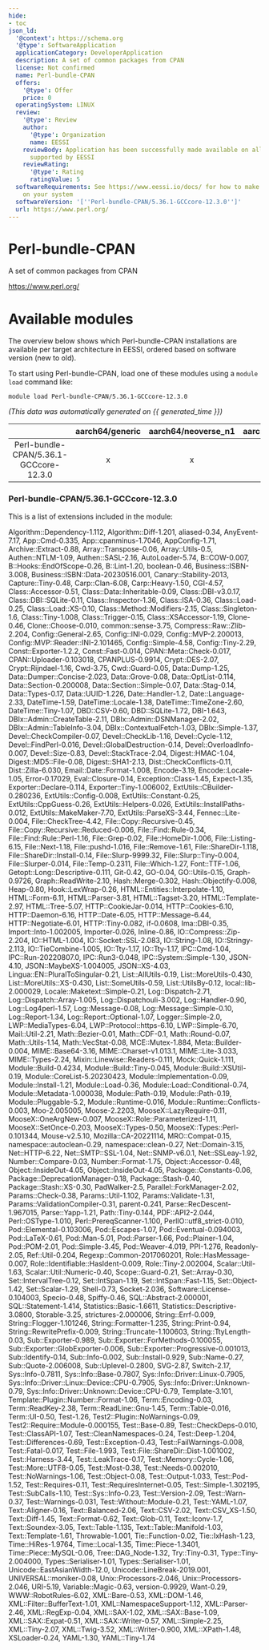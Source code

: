 ```yaml
---
hide:
- toc
json_ld:
  '@context': https://schema.org
  '@type': SoftwareApplication
  applicationCategory: DeveloperApplication
  description: A set of common packages from CPAN
  license: Not confirmed
  name: Perl-bundle-CPAN
  offers:
    '@type': Offer
    price: 0
  operatingSystem: LINUX
  review:
    '@type': Review
    author:
      '@type': Organization
      name: EESSI
    reviewBody: Application has been successfully made available on all architectures
      supported by EESSI
    reviewRating:
      '@type': Rating
      ratingValue: 5
  softwareRequirements: See https://www.eessi.io/docs/ for how to make EESSI available
    on your system
  softwareVersion: '[''Perl-bundle-CPAN/5.36.1-GCCcore-12.3.0'']'
  url: https://www.perl.org/
---
```


Perl-bundle-CPAN
================


A set of common packages from CPAN

https://www.perl.org/
# Available modules


The overview below shows which Perl-bundle-CPAN installations are available per target architecture in EESSI, ordered based on software version (new to old).

To start using Perl-bundle-CPAN, load one of these modules using a `module load` command like:

```shell
module load Perl-bundle-CPAN/5.36.1-GCCcore-12.3.0
```

*(This data was automatically generated on {{ generated_time }})*  

| |aarch64/generic|aarch64/neoverse_n1|aarch64/neoverse_v1|aarch64/nvidia/grace|x86_64/generic|x86_64/amd/zen2|x86_64/amd/zen3|x86_64/amd/zen4|x86_64/intel/haswell|x86_64/intel/sapphirerapids|x86_64/intel/skylake_avx512|
| :---: | :---: | :---: | :---: | :---: | :---: | :---: | :---: | :---: | :---: | :---: | :---: |
|Perl-bundle-CPAN/5.36.1-GCCcore-12.3.0|x|x|x|x|x|x|x|x|x|x|x|


### Perl-bundle-CPAN/5.36.1-GCCcore-12.3.0

This is a list of extensions included in the module:

Algorithm::Dependency-1.112, Algorithm::Diff-1.201, aliased-0.34, AnyEvent-7.17, App::Cmd-0.335, App::cpanminus-1.7046, AppConfig-1.71, Archive::Extract-0.88, Array::Transpose-0.06, Array::Utils-0.5, Authen::NTLM-1.09, Authen::SASL-2.16, AutoLoader-5.74, B::COW-0.007, B::Hooks::EndOfScope-0.26, B::Lint-1.20, boolean-0.46, Business::ISBN-3.008, Business::ISBN::Data-20230516.001, Canary::Stability-2013, Capture::Tiny-0.48, Carp::Clan-6.08, Carp::Heavy-1.50, CGI-4.57, Class::Accessor-0.51, Class::Data::Inheritable-0.09, Class::DBI-v3.0.17, Class::DBI::SQLite-0.11, Class::Inspector-1.36, Class::ISA-0.36, Class::Load-0.25, Class::Load::XS-0.10, Class::Method::Modifiers-2.15, Class::Singleton-1.6, Class::Tiny-1.008, Class::Trigger-0.15, Class::XSAccessor-1.19, Clone-0.46, Clone::Choose-0.010, common::sense-3.75, Compress::Raw::Zlib-2.204, Config::General-2.65, Config::INI-0.029, Config::MVP-2.200013, Config::MVP::Reader::INI-2.101465, Config::Simple-4.58, Config::Tiny-2.29, Const::Exporter-1.2.2, Const::Fast-0.014, CPAN::Meta::Check-0.017, CPAN::Uploader-0.103018, CPANPLUS-0.9914, Crypt::DES-2.07, Crypt::Rijndael-1.16, Cwd-3.75, Cwd::Guard-0.05, Data::Dump-1.25, Data::Dumper::Concise-2.023, Data::Grove-0.08, Data::OptList-0.114, Data::Section-0.200008, Data::Section::Simple-0.07, Data::Stag-0.14, Data::Types-0.17, Data::UUID-1.226, Date::Handler-1.2, Date::Language-2.33, DateTime-1.59, DateTime::Locale-1.38, DateTime::TimeZone-2.60, DateTime::Tiny-1.07, DBD::CSV-0.60, DBD::SQLite-1.72, DBI-1.643, DBIx::Admin::CreateTable-2.11, DBIx::Admin::DSNManager-2.02, DBIx::Admin::TableInfo-3.04, DBIx::ContextualFetch-1.03, DBIx::Simple-1.37, Devel::CheckCompiler-0.07, Devel::CheckLib-1.16, Devel::Cycle-1.12, Devel::FindPerl-0.016, Devel::GlobalDestruction-0.14, Devel::OverloadInfo-0.007, Devel::Size-0.83, Devel::StackTrace-2.04, Digest::HMAC-1.04, Digest::MD5::File-0.08, Digest::SHA1-2.13, Dist::CheckConflicts-0.11, Dist::Zilla-6.030, Email::Date::Format-1.008, Encode-3.19, Encode::Locale-1.05, Error-0.17029, Eval::Closure-0.14, Exception::Class-1.45, Expect-1.35, Exporter::Declare-0.114, Exporter::Tiny-1.006002, ExtUtils::CBuilder-0.280236, ExtUtils::Config-0.008, ExtUtils::Constant-0.25, ExtUtils::CppGuess-0.26, ExtUtils::Helpers-0.026, ExtUtils::InstallPaths-0.012, ExtUtils::MakeMaker-7.70, ExtUtils::ParseXS-3.44, Fennec::Lite-0.004, File::CheckTree-4.42, File::Copy::Recursive-0.45, File::Copy::Recursive::Reduced-0.006, File::Find::Rule-0.34, File::Find::Rule::Perl-1.16, File::Grep-0.02, File::HomeDir-1.006, File::Listing-6.15, File::Next-1.18, File::pushd-1.016, File::Remove-1.61, File::ShareDir-1.118, File::ShareDir::Install-0.14, File::Slurp-9999.32, File::Slurp::Tiny-0.004, File::Slurper-0.014, File::Temp-0.2311, File::Which-1.27, Font::TTF-1.06, Getopt::Long::Descriptive-0.111, Git-0.42, GO-0.04, GO::Utils-0.15, Graph-0.9726, Graph::ReadWrite-2.10, Hash::Merge-0.302, Hash::Objectify-0.008, Heap-0.80, Hook::LexWrap-0.26, HTML::Entities::Interpolate-1.10, HTML::Form-6.11, HTML::Parser-3.81, HTML::Tagset-3.20, HTML::Template-2.97, HTML::Tree-5.07, HTTP::CookieJar-0.014, HTTP::Cookies-6.10, HTTP::Daemon-6.16, HTTP::Date-6.05, HTTP::Message-6.44, HTTP::Negotiate-6.01, HTTP::Tiny-0.082, if-0.0608, Ima::DBI-0.35, Import::Into-1.002005, Importer-0.026, Inline-0.86, IO::Compress::Zip-2.204, IO::HTML-1.004, IO::Socket::SSL-2.083, IO::String-1.08, IO::Stringy-2.113, IO::TieCombine-1.005, IO::Tty-1.17, IO::Tty-1.17, IPC::Cmd-1.04, IPC::Run-20220807.0, IPC::Run3-0.048, IPC::System::Simple-1.30, JSON-4.10, JSON::MaybeXS-1.004005, JSON::XS-4.03, Lingua::EN::PluralToSingular-0.21, List::AllUtils-0.19, List::MoreUtils-0.430, List::MoreUtils::XS-0.430, List::SomeUtils-0.59, List::UtilsBy-0.12, local::lib-2.000029, Locale::Maketext::Simple-0.21, Log::Dispatch-2.71, Log::Dispatch::Array-1.005, Log::Dispatchouli-3.002, Log::Handler-0.90, Log::Log4perl-1.57, Log::Message-0.08, Log::Message::Simple-0.10, Log::Report-1.34, Log::Report::Optional-1.07, Logger::Simple-2.0, LWP::MediaTypes-6.04, LWP::Protocol::https-6.10, LWP::Simple-6.70, Mail::Util-2.21, Math::Bezier-0.01, Math::CDF-0.1, Math::Round-0.07, Math::Utils-1.14, Math::VecStat-0.08, MCE::Mutex-1.884, Meta::Builder-0.004, MIME::Base64-3.16, MIME::Charset-v1.013.1, MIME::Lite-3.033, MIME::Types-2.24, Mixin::Linewise::Readers-0.111, Mock::Quick-1.111, Module::Build-0.4234, Module::Build::Tiny-0.045, Module::Build::XSUtil-0.19, Module::CoreList-5.20230423, Module::Implementation-0.09, Module::Install-1.21, Module::Load-0.36, Module::Load::Conditional-0.74, Module::Metadata-1.000038, Module::Path-0.19, Module::Path-0.19, Module::Pluggable-5.2, Module::Runtime-0.016, Module::Runtime::Conflicts-0.003, Moo-2.005005, Moose-2.2203, MooseX::LazyRequire-0.11, MooseX::OneArgNew-0.007, MooseX::Role::Parameterized-1.11, MooseX::SetOnce-0.203, MooseX::Types-0.50, MooseX::Types::Perl-0.101344, Mouse-v2.5.10, Mozilla::CA-20221114, MRO::Compat-0.15, namespace::autoclean-0.29, namespace::clean-0.27, Net::Domain-3.15, Net::HTTP-6.22, Net::SMTP::SSL-1.04, Net::SNMP-v6.0.1, Net::SSLeay-1.92, Number::Compare-0.03, Number::Format-1.75, Object::Accessor-0.48, Object::InsideOut-4.05, Object::InsideOut-4.05, Package::Constants-0.06, Package::DeprecationManager-0.18, Package::Stash-0.40, Package::Stash::XS-0.30, PadWalker-2.5, Parallel::ForkManager-2.02, Params::Check-0.38, Params::Util-1.102, Params::Validate-1.31, Params::ValidationCompiler-0.31, parent-0.241, Parse::RecDescent-1.967015, Parse::Yapp-1.21, Path::Tiny-0.144, PDF::API2-2.044, Perl::OSType-1.010, Perl::PrereqScanner-1.100, PerlIO::utf8_strict-0.010, Pod::Elemental-0.103006, Pod::Escapes-1.07, Pod::Eventual-0.094003, Pod::LaTeX-0.61, Pod::Man-5.01, Pod::Parser-1.66, Pod::Plainer-1.04, Pod::POM-2.01, Pod::Simple-3.45, Pod::Weaver-4.019, PPI-1.276, Readonly-2.05, Ref::Util-0.204, Regexp::Common-2017060201, Role::HasMessage-0.007, Role::Identifiable::HasIdent-0.009, Role::Tiny-2.002004, Scalar::Util-1.63, Scalar::Util::Numeric-0.40, Scope::Guard-0.21, Set::Array-0.30, Set::IntervalTree-0.12, Set::IntSpan-1.19, Set::IntSpan::Fast-1.15, Set::Object-1.42, Set::Scalar-1.29, Shell-0.73, Socket-2.036, Software::License-0.104003, Specio-0.48, Spiffy-0.46, SQL::Abstract-2.000001, SQL::Statement-1.414, Statistics::Basic-1.6611, Statistics::Descriptive-3.0800, Storable-3.25, strictures-2.000006, String::Errf-0.009, String::Flogger-1.101246, String::Formatter-1.235, String::Print-0.94, String::RewritePrefix-0.009, String::Truncate-1.100603, String::TtyLength-0.03, Sub::Exporter-0.989, Sub::Exporter::ForMethods-0.100055, Sub::Exporter::GlobExporter-0.006, Sub::Exporter::Progressive-0.001013, Sub::Identify-0.14, Sub::Info-0.002, Sub::Install-0.929, Sub::Name-0.27, Sub::Quote-2.006008, Sub::Uplevel-0.2800, SVG-2.87, Switch-2.17, Sys::Info-0.7811, Sys::Info::Base-0.7807, Sys::Info::Driver::Linux-0.7905, Sys::Info::Driver::Linux::Device::CPU-0.7905, Sys::Info::Driver::Unknown-0.79, Sys::Info::Driver::Unknown::Device::CPU-0.79, Template-3.101, Template::Plugin::Number::Format-1.06, Term::Encoding-0.03, Term::ReadKey-2.38, Term::ReadLine::Gnu-1.45, Term::Table-0.016, Term::UI-0.50, Test-1.26, Test2::Plugin::NoWarnings-0.09, Test2::Require::Module-0.000155, Test::Base-0.89, Test::CheckDeps-0.010, Test::ClassAPI-1.07, Test::CleanNamespaces-0.24, Test::Deep-1.204, Test::Differences-0.69, Test::Exception-0.43, Test::FailWarnings-0.008, Test::Fatal-0.017, Test::File-1.993, Test::File::ShareDir::Dist-1.001002, Test::Harness-3.44, Test::LeakTrace-0.17, Test::Memory::Cycle-1.06, Test::More::UTF8-0.05, Test::Most-0.38, Test::Needs-0.002010, Test::NoWarnings-1.06, Test::Object-0.08, Test::Output-1.033, Test::Pod-1.52, Test::Requires-0.11, Test::RequiresInternet-0.05, Test::Simple-1.302195, Test::SubCalls-1.10, Test::Sys::Info-0.23, Test::Version-2.09, Test::Warn-0.37, Test::Warnings-0.031, Test::Without::Module-0.21, Test::YAML-1.07, Text::Aligner-0.16, Text::Balanced-2.06, Text::CSV-2.02, Text::CSV_XS-1.50, Text::Diff-1.45, Text::Format-0.62, Text::Glob-0.11, Text::Iconv-1.7, Text::Soundex-3.05, Text::Table-1.135, Text::Table::Manifold-1.03, Text::Template-1.61, Throwable-1.001, Tie::Function-0.02, Tie::IxHash-1.23, Time::HiRes-1.9764, Time::Local-1.35, Time::Piece-1.3401, Time::Piece::MySQL-0.06, Tree::DAG_Node-1.32, Try::Tiny-0.31, Type::Tiny-2.004000, Types::Serialiser-1.01, Types::Serialiser-1.01, Unicode::EastAsianWidth-12.0, Unicode::LineBreak-2019.001, UNIVERSAL::moniker-0.08, Unix::Processors-2.046, Unix::Processors-2.046, URI-5.19, Variable::Magic-0.63, version-0.9929, Want-0.29, WWW::RobotRules-6.02, XML::Bare-0.53, XML::DOM-1.46, XML::Filter::BufferText-1.01, XML::NamespaceSupport-1.12, XML::Parser-2.46, XML::RegExp-0.04, XML::SAX-1.02, XML::SAX::Base-1.09, XML::SAX::Expat-0.51, XML::SAX::Writer-0.57, XML::Simple-2.25, XML::Tiny-2.07, XML::Twig-3.52, XML::Writer-0.900, XML::XPath-1.48, XSLoader-0.24, YAML-1.30, YAML::Tiny-1.74